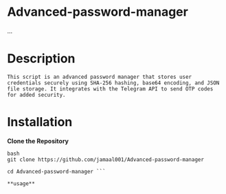 # Advanced-password-manager
...

# Description
 ```This script is an advanced password manager that stores user credentials securely using SHA-256 hashing, base64 encoding, and JSON file storage. It integrates with the Telegram API to send OTP codes for added security.```

# Installation

**Clone the Repository**

```
bash 
git clone https://github.com/jamaal001/Advanced-password-manager

cd Advanced-password-manager ```

**usage**


